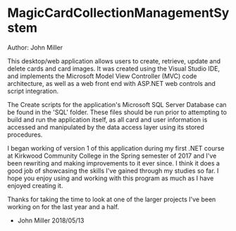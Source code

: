 # MagicCardCollectionManagementSystem
Author: John Miller

This desktop/web application allows users to create, retrieve, update 
and delete cards and card images. It was created using the Visual Studio 
IDE, and implements the Microsoft Model View Controller (MVC) code 
architecture, as well as a web front end with ASP.NET web controls and 
script integration.

The Create scripts for the application's Microsoft SQL Server Database 
can be found in the 'SQL' folder. These files should be run prior to
attempting to build and run the application itself, as all card and
user information is accessed and manipulated by the data access layer
using its stored procedures.


I began working of version 1 of this application during my first .NET 
course at Kirkwood Community College in the Spring semester of 2017 and
I've been rewriting and making improvements to it ever since. 
I think it does a good job of showcasing the skills I've gained through 
my studies so far. I hope you enjoy using and working with this program
as much as I have enjoyed creating it.

Thanks for taking the time to look at one of the larger projects I've
been working on for the last year and a half. 

- John Miller
  2018/05/13
